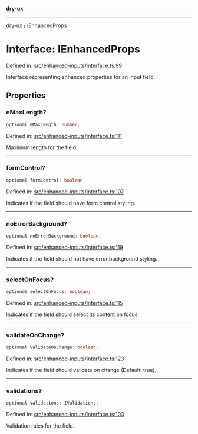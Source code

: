 [**dry-ux**](../README.md)

***

[dry-ux](../README.md) / IEnhancedProps

# Interface: IEnhancedProps

Defined in: [src/enhanced-inputs/interface.ts:99](https://github.com/navedr/dry-ux/blob/357842b7190c45081ec89f2dfed62dd2067eff7b/src/enhanced-inputs/interface.ts#L99)

Interface representing enhanced properties for an input field.

## Properties

### eMaxLength?

```ts
optional eMaxLength: number;
```

Defined in: [src/enhanced-inputs/interface.ts:111](https://github.com/navedr/dry-ux/blob/357842b7190c45081ec89f2dfed62dd2067eff7b/src/enhanced-inputs/interface.ts#L111)

Maximum length for the field.

***

### formControl?

```ts
optional formControl: boolean;
```

Defined in: [src/enhanced-inputs/interface.ts:107](https://github.com/navedr/dry-ux/blob/357842b7190c45081ec89f2dfed62dd2067eff7b/src/enhanced-inputs/interface.ts#L107)

Indicates if the field should have form control styling.

***

### noErrorBackground?

```ts
optional noErrorBackground: boolean;
```

Defined in: [src/enhanced-inputs/interface.ts:119](https://github.com/navedr/dry-ux/blob/357842b7190c45081ec89f2dfed62dd2067eff7b/src/enhanced-inputs/interface.ts#L119)

Indicates if the field should not have error background styling.

***

### selectOnFocus?

```ts
optional selectOnFocus: boolean;
```

Defined in: [src/enhanced-inputs/interface.ts:115](https://github.com/navedr/dry-ux/blob/357842b7190c45081ec89f2dfed62dd2067eff7b/src/enhanced-inputs/interface.ts#L115)

Indicates if the field should select its content on focus.

***

### validateOnChange?

```ts
optional validateOnChange: boolean;
```

Defined in: [src/enhanced-inputs/interface.ts:123](https://github.com/navedr/dry-ux/blob/357842b7190c45081ec89f2dfed62dd2067eff7b/src/enhanced-inputs/interface.ts#L123)

Indicates if the field should validate on change (Default: true).

***

### validations?

```ts
optional validations: IValidations;
```

Defined in: [src/enhanced-inputs/interface.ts:103](https://github.com/navedr/dry-ux/blob/357842b7190c45081ec89f2dfed62dd2067eff7b/src/enhanced-inputs/interface.ts#L103)

Validation rules for the field.
